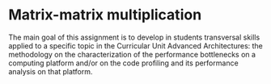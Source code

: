 # Matrix-matrix multiplication
The main goal of this assignment is to develop in students transversal skills applied to a specific topic in the Curricular Unit Advanced Architectures: the methodology on the characterization of the performance bottlenecks on a computing platform and/or on the code profiling and its performance analysis on that platform.
